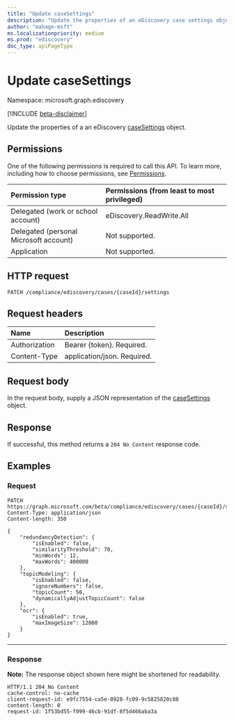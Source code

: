 ```yaml
---
title: "Update caseSettings"
description: "Update the properties of an eDiscovery case settings object."
author: "mahage-msft"
ms.localizationpriority: medium
ms.prod: "ediscovery"
doc_type: apiPageType
---
```


# Update caseSettings

Namespace: microsoft.graph.ediscovery

[!INCLUDE [beta-disclaimer](../../includes/beta-disclaimer.md)]

Update the properties of a an eDiscovery [caseSettings](../resources/ediscovery-caseSettings.md) object.

## Permissions

One of the following permissions is required to call this API. To learn more, including how to choose permissions, see [Permissions](/graph/permissions-reference).

|Permission type|Permissions (from least to most privileged)|
|:---|:---|
|Delegated (work or school account)|eDiscovery.ReadWrite.All|
|Delegated (personal Microsoft account)|Not supported.|
|Application|Not supported.|

## HTTP request

<!-- {
  "blockType": "ignored"
}
-->

``` http
PATCH /compliance/ediscovery/cases/{caseId}/settings
```

## Request headers

|Name|Description|
|:---|:---|
|Authorization|Bearer {token}. Required.|
|Content-Type|application/json. Required.|

## Request body

In the request body, supply a JSON representation of the [caseSettings](../resources/ediscovery-caseSettings.md) object.

## Response

If successful, this method returns a `204 No Content` response code.

## Examples

### Request
<!-- {
  "blockType": "request",
  "name": "update_settings"
}
-->

``` http
PATCH https://graph.microsoft.com/beta/compliance/ediscovery/cases/{caseId}/settings
Content-Type: application/json
Content-length: 350

{
    "redundancyDetection": {
        "isEnabled": false,
        "similarityThreshold": 70,
        "minWords": 12,
        "maxWords": 400000
    },
    "topicModeling": {
        "isEnabled": false,
        "ignoreNumbers": false,
        "topicCount": 50,
        "dynamicallyAdjustTopicCount": false
    },
    "ocr": {
        "isEnabled": true,
        "maxImageSize": 12000
    }
}
```

---

### Response

**Note:** The response object shown here might be shortened for readability.
<!-- {
  "blockType": "response",
  "truncated": true
}
-->

``` http
HTTP/1.1 204 No Content
cache-control: no-cache
client-request-id: e9fc7554-ca5e-0928-fc09-9c5825820c88
content-length: 0
request-id: 1f53bd55-f099-46cb-91df-8f5d466aba3a
```
